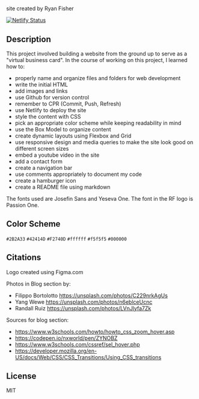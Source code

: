 # 

site created by Ryan Fisher

[![Netlify Status](https://api.netlify.com/api/v1/badges/9931ea49-790f-4ae0-9835-552f521972d1/deploy-status)](https://app.netlify.com/sites/about-me-leeringfish/deploys)

## Description

This project involved building a website from the ground up to serve as a "virtual business card". In the course of working on this project, I learned how to:

- properly name and organize files and folders for web development
- write the initial HTML
- add images and links
- use Github for version control
- remember to CPR (Commit, Push, Refresh)
- use Netlify to deploy the site
- style the content with CSS
- pick an appropriate color scheme while keeping readability in mind
- use the Box Model to organize content
- create dynamic layouts using Flexbox and Grid
- use responsive design and media queries to make the site look good on different screen sizes
- embed a youtube video in the site
- add a contact form
- create a navigation bar
- use comments appropriately to document my code
- create a hamburger icon
- create a README file using markdown

The fonts used are Josefin Sans and Yeseva One. The font in the RF logo is Passion One.

## Color Scheme

`#2B2A33`
`#42414D`
`#F2740D`
`#ffffff`
`#f5f5f5`
`#000000`

## Citations

Logo created using Figma.com

Photos in Blog section by: 
- Filippo Bortolotto https://unsplash.com/photos/C229nrkAgUs
- Yang Wewe https://unsplash.com/photos/n6eblceUcnc
- Randall Ruiz https://unsplash.com/photos/LVnJlyfa7Zk

Sources for blog section:
- https://www.w3schools.com/howto/howto_css_zoom_hover.asp
- https://codepen.io/nxworld/pen/ZYNOBZ
- https://www.w3schools.com/cssref/sel_hover.php
- https://developer.mozilla.org/en-US/docs/Web/CSS/CSS_Transitions/Using_CSS_transitions

## License

MIT